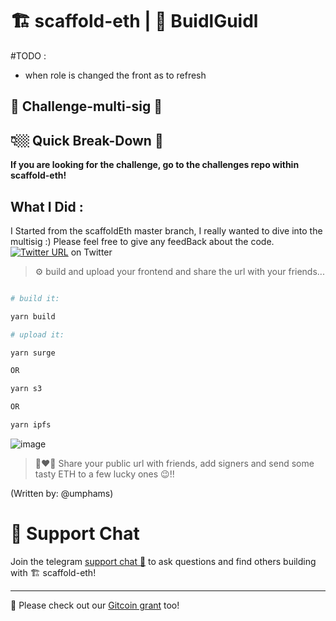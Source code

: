 # 🏗 scaffold-eth | 🏰 BuidlGuidl

#TODO : 
- when role is changed the front as to refresh




## 🚩 Challenge-multi-sig 👛

## 👇🏼 Quick Break-Down 👛

**If you are looking for the challenge, go to the challenges repo within scaffold-eth!**

## What I Did :

I Started from the scaffoldEth master branch, I really wanted to dive into the multisig :) Please feel free to give any feedBack about the code. [![Twitter URL](https://img.shields.io/twitter/url/https/twitter.com/maranberc.svg?style=social&label=Follow%20%maranberc)](https://twitter.com/maranberc)
 on Twitter

> ⚙️ build and upload your frontend and share the url with your friends...

```bash

# build it:

yarn build

# upload it:

yarn surge

OR

yarn s3

OR

yarn ipfs
```

![image](https://user-images.githubusercontent.com/2653167/109540985-7575f780-7a80-11eb-9ebd-39079cc2eb55.png)

> 👩‍❤️‍👨 Share your public url with friends, add signers and send some tasty ETH to a few lucky ones 😉!!

(Written by: @umphams)

# 💬 Support Chat

Join the telegram [support chat 💬](https://t.me/joinchat/KByvmRe5wkR-8F_zz6AjpA) to ask questions and find others building with 🏗 scaffold-eth!

---

🙏 Please check out our [Gitcoin grant](https://gitcoin.co/grants/2851/scaffold-eth) too!
